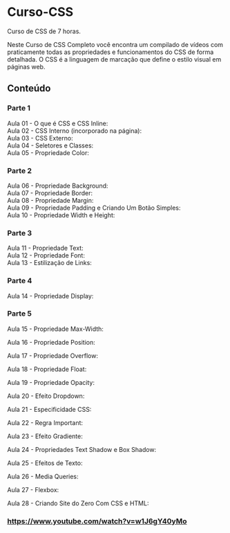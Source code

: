 # Curso-CSS

Curso de CSS de 7 horas.

Neste Curso de CSS Completo você encontra um compilado de vídeos com praticamente todas as propriedades e funcionamentos do CSS de forma detalhada. O CSS é a linguagem de marcação que define o estilo visual em páginas web.

## Conteúdo 

### Parte 1

Aula 01 - O que é CSS e CSS Inline:   
Aula 02 - CSS Interno (incorporado na página):   
Aula 03 - CSS Externo:   
Aula 04 - Seletores e Classes:   
Aula 05 - Propriedade Color:   

### Parte 2

Aula 06 - Propriedade Background:   
Aula 07 - Propriedade Border:   
Aula 08 - Propriedade Margin:   
Aula 09 - Propriedade Padding e Criando Um Botão Simples:   
Aula 10 - Propriedade Width e Height:   

### Parte 3

Aula 11 - Propriedade Text:   
Aula 12 - Propriedade Font:   
Aula 13 - Estilização de Links:   

### Parte 4

Aula 14 - Propriedade Display:   

### Parte 5

Aula 15 - Propriedade Max-Width:   

Aula 16 - Propriedade Position:   

Aula 17 - Propriedade Overflow:   

Aula 18 - Propriedade Float:   

Aula 19 - Propriedade Opacity:   
 
Aula 20 - Efeito Dropdown:   

Aula 21 - Especificidade CSS:   

Aula 22 - Regra Important:   

Aula 23 - Efeito Gradiente:   

Aula 24 - Propriedades Text Shadow e Box Shadow:   
 
Aula 25 - Efeitos de Texto:   

Aula 26 - Media Queries:   
 
Aula 27 - Flexbox:   
  
Aula 28  - Criando Site do Zero Com CSS e HTML:

### https://www.youtube.com/watch?v=w1J6gY40yMo